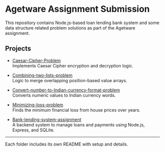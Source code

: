 # Agetware Assignment Submission

This repository contains Node.js-based loan lending bank system and some data structure related problem solutions as part of the Agetware assignment.

## Projects

- [Caesar-Cipher-Problem](./Problems/Caesar-cipher-Problem)  
  Implements Caesar Cipher encryption and decryption logic.

- [Combining-two-lists-problem](./Problems/Combining-two-lists-problem)  
  Logic to merge overlapping position-based value arrays.

- [Convert-number-to-Indian-currency-format-problem](./Problems/Convert-number-to-Indian-currency-format-problem)  
  Converts numeric values to Indian currency words.

- [Minimizing-loss-problem](./Problems/Minimizing-loss-problem)  
  Finds the minimum financial loss from house prices over years.

- [Bank-lending-system-assignment](./Bank-lending-system-assignment)  
  A backend system to manage loans and payments using Node.js, Express, and SQLite.

---

Each folder includes its own README with setup and details.
